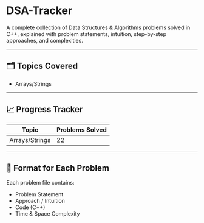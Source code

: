 # DSA-Tracker
A complete collection of Data Structures &amp; Algorithms problems solved in C++, explained with problem statements, intuition, step-by-step approaches, and complexities.

---

## 🗂️ Topics Covered
- Arrays/Strings
  
---

## 📈 Progress Tracker
| Topic | Problems Solved |
|--------|-----------------|
| Arrays/Strings | 22|

---

## 🧩 Format for Each Problem
Each problem file contains:
- Problem Statement
- Approach / Intuition
- Code (C++)
- Time & Space Complexity
